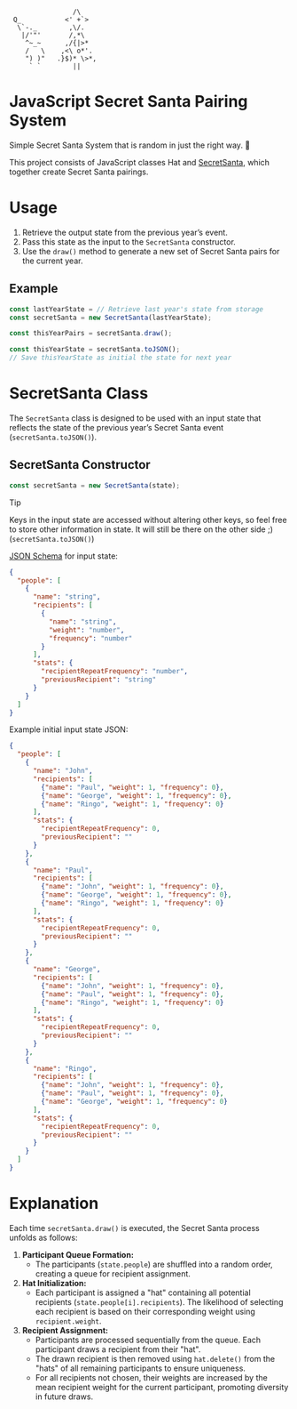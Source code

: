 ```
                /\
 Q_           <' +`>
  \`-._        ,\/.
   |/'"'       /,*\
    ^~_~      ,/{|>*
    /   \    ,<\ o*'.
    ") )"   .}$)* \>*,
     ` `        ||
```

# JavaScript Secret Santa Pairing System

Simple Secret Santa System that is random in just the right way. 🎄

This project consists of JavaScript classes Hat and
[SecretSanta](#secretsanta-class), which together create Secret Santa pairings.

# Usage

1. Retrieve the output state from the previous year’s event.
2. Pass this state as the input to the `SecretSanta` constructor.
3. Use the `draw()` method to generate a new set of Secret Santa pairs for the
   current year.

## Example

```javascript
const lastYearState = // Retrieve last year's state from storage
const secretSanta = new SecretSanta(lastYearState);

const thisYearPairs = secretSanta.draw();

const thisYearState = secretSanta.toJSON();
// Save thisYearState as initial the state for next year
```

# SecretSanta Class

The `SecretSanta` class is designed to be used with an input state that
reflects the state of the previous year’s Secret Santa event
(`secretSanta.toJSON()`).

## SecretSanta Constructor

```javascript
const secretSanta = new SecretSanta(state);
```

> [!TIP]
> Keys in the input state are accessed without altering other keys, so feel
> free to store other information in state. It will still be there on the other
> side ;)  (`secretSanta.toJSON()`)

[JSON Schema] for input state:

```json
{
  "people": [
    {
      "name": "string",
      "recipients": [
        {
          "name": "string",
          "weight": "number",
          "frequency": "number"
        }
      ],
      "stats": {
        "recipientRepeatFrequency": "number",
        "previousRecipient": "string"
      }
    }
  ]
}
```

Example initial input state JSON:

```json
{
  "people": [
    {
      "name": "John",
      "recipients": [
        {"name": "Paul", "weight": 1, "frequency": 0},
        {"name": "George", "weight": 1, "frequency": 0},
        {"name": "Ringo", "weight": 1, "frequency": 0}
      ],
      "stats": {
        "recipientRepeatFrequency": 0,
        "previousRecipient": ""
      }
    },
    {
      "name": "Paul",
      "recipients": [
        {"name": "John", "weight": 1, "frequency": 0},
        {"name": "George", "weight": 1, "frequency": 0},
        {"name": "Ringo", "weight": 1, "frequency": 0}
      ],
      "stats": {
        "recipientRepeatFrequency": 0,
        "previousRecipient": ""
      }
    },
    {
      "name": "George",
      "recipients": [
        {"name": "John", "weight": 1, "frequency": 0},
        {"name": "Paul", "weight": 1, "frequency": 0},
        {"name": "Ringo", "weight": 1, "frequency": 0}
      ],
      "stats": {
        "recipientRepeatFrequency": 0,
        "previousRecipient": ""
      }
    },
    {
      "name": "Ringo",
      "recipients": [
        {"name": "John", "weight": 1, "frequency": 0},
        {"name": "Paul", "weight": 1, "frequency": 0},
        {"name": "George", "weight": 1, "frequency": 0}
      ],
      "stats": {
        "recipientRepeatFrequency": 0,
        "previousRecipient": ""
      }
    }
  ]
}
```

# Explanation

Each time `secretSanta.draw()` is executed, the Secret Santa process unfolds as
follows:

1. **Participant Queue Formation:** 
   - The participants (`state.people`) are shuffled into a random order,
     creating a queue for recipient assignment.
2. **Hat Initialization:** 
   - Each participant is assigned a "hat" containing all potential recipients
     (`state.people[i].recipients`). The likelihood of selecting each recipient
     is based on their corresponding weight using `recipient.weight`.
3. **Recipient Assignment:**
   - Participants are processed sequentially from the queue. Each participant
     draws a recipient from their "hat".
   - The drawn recipient is then removed using `hat.delete()` from the "hats"
     of all remaining participants to ensure uniqueness.
   - For all recipients not chosen, their weights are increased by the mean
     recipient weight for the current participant, promoting diversity in
     future draws.

[JSON Schema]: https://json-schema.org
